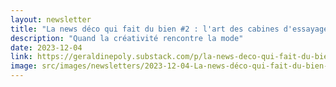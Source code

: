 ```yaml
---
layout: newsletter
title: "La news déco qui fait du bien #2 : l'art des cabines d'essayage"
description: "Quand la créativité rencontre la mode"
date: 2023-12-04
link: https://geraldinepoly.substack.com/p/la-news-deco-qui-fait-du-bien-2-lart
image: src/images/newsletters/2023-12-04-La-news-déco-qui-fait-du-bien-#2-:-l'art-des-cabines-d'essayage.jpeg
---
```


